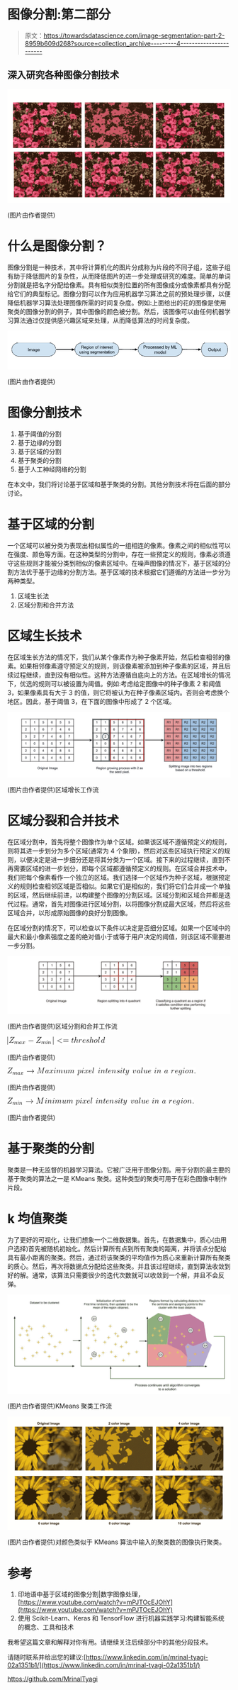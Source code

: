 # 图像分割:第二部分

> 原文：<https://towardsdatascience.com/image-segmentation-part-2-8959b609d268?source=collection_archive---------4----------------------->

## 深入研究各种图像分割技术

![](img/a7688ffb8bef9c8621dce4743535c340.png)

(图片由作者提供)

# **什么是图像分割？**

图像分割是一种技术，其中将计算机化的图片分成称为片段的不同子组，这些子组有助于降低图片的复杂性，从而降低图片的进一步处理或研究的难度。简单的单词分割就是把名字分配给像素。具有相似类别位置的所有图像成分或像素都具有分配给它们的典型标记。图像分割可以作为应用机器学习算法之前的预处理步骤，以便降低机器学习算法处理图像所需的时间复杂度。例如:上面给出的花的图像是使用聚类的图像分割的例子，其中图像的颜色被分割。然后，该图像可以由任何机器学习算法通过仅提供感兴趣区域来处理，从而降低算法的时间复杂度。

![](img/41d76bcc68cf386cfa7b2ee48cc20726.png)

(图片由作者提供)

# 图像分割技术

1.  基于阈值的分割
2.  基于边缘的分割
3.  基于区域的分割
4.  基于聚类的分割
5.  基于人工神经网络的分割

在本文中，我们将讨论基于区域和基于聚类的分割。其他分割技术将在后面的部分讨论。

# 基于区域的分割

一个区域可以被分类为表现出相似属性的一组相连的像素。像素之间的相似性可以在强度、颜色等方面。在这种类型的分割中，存在一些预定义的规则，像素必须遵守这些规则才能被分类到相似的像素区域中。在噪声图像的情况下，基于区域的分割方法优于基于边缘的分割方法。基于区域的技术根据它们遵循的方法进一步分为两种类型。

1.  区域生长法
2.  区域分割和合并方法

# 区域生长技术

在区域生长方法的情况下，我们从某个像素作为种子像素开始，然后检查相邻的像素。如果相邻像素遵守预定义的规则，则该像素被添加到种子像素的区域，并且后续过程继续，直到没有相似性。这种方法遵循自底向上的方法。在区域增长的情况下，优选的规则可以被设置为阈值。例如:考虑给定图像中的种子像素 2 和阈值 3，如果像素具有大于 3 的值，则它将被认为在种子像素区域内。否则会考虑换个地区。因此，基于阈值 3，在下面的图像中形成了 2 个区域。

![](img/5f3cc682fed797e3c9909b62ec562af4.png)

(图片由作者提供)区域增长工作流

# 区域分裂和合并技术

在区域分割中，首先将整个图像作为单个区域。如果该区域不遵循预定义的规则，则将其进一步划分为多个区域(通常为 4 个象限)，然后对这些区域执行预定义的规则，以便决定是进一步细分还是将其分类为一个区域。接下来的过程继续，直到不再需要区域的进一步划分，即每个区域都遵循预定义的规则。在区域合并技术中，我们把每个像素看作一个独立的区域。我们选择一个区域作为种子区域，根据预定义的规则检查相邻区域是否相似。如果它们是相似的，我们将它们合并成一个单独的区域，然后继续前进，以构建整个图像的分割区域。区域分割和区域合并都是迭代过程。通常，首先对图像进行区域分割，以将图像分割成最大区域，然后将这些区域合并，以形成原始图像的良好分割图像。

在区域分割的情况下，可以检查以下条件以决定是否细分区域。如果一个区域中的最大和最小像素强度之差的绝对值小于或等于用户决定的阈值，则该区域不需要进一步分割。

![](img/0478b9b8f94d23ba00c2a9d92fc821da.png)

(图片由作者提供)区域分割和合并工作流

![](img/1b438d161db882851bb6f634ad962108.png)

(图片由作者提供)

![](img/e57e7e6db2498b74b89bd39c09dadb6c.png)

(图片由作者提供)

![](img/049f1c3cacc7594fc2a9fe21fae420b7.png)

(图片由作者提供)

# 基于聚类的分割

聚类是一种无监督的机器学习算法。它被广泛用于图像分割。用于分割的最主要的基于聚类的算法之一是 KMeans 聚类。这种类型的聚类可用于在彩色图像中制作片段。

# k 均值聚类

为了更好的可视化，让我们想象一个二维数据集。首先，在数据集中，质心(由用户选择)首先被随机初始化。然后计算所有点到所有聚类的距离，并将该点分配给具有最小距离的聚类。然后，通过将该聚类的平均值作为质心来重新计算所有聚类的质心。然后，再次将数据点分配给这些聚类。并且该过程继续，直到算法收敛到好的解。通常，该算法只需要很少的迭代次数就可以收敛到一个解，并且不会反弹。

![](img/08f9df1dd730a7267473fdeee38f91b1.png)

(图片由作者提供)KMeans 聚类工作流

![](img/52586c315bad54f1abb2230664e0af5d.png)

(图片由作者提供)对颜色类似于 KMeans 算法中输入的聚类数的图像执行聚类。

# 参考

1.  印地语中基于区域的图像分割|数字图像处理，[https://www.youtube.com/watch?v=mPJTOcEJOhY](https://www.youtube.com/watch?v=mPJTOcEJOhY)
2.  使用 Scikit-Learn、Keras 和 TensorFlow 进行机器实践学习:构建智能系统的概念、工具和技术

我希望这篇文章和解释对你有用。请继续关注后续部分中的其他分段技术。

请随时联系并给出您的建议:[https://www.linkedin.com/in/mrinal-tyagi-02a1351b1/](https://www.linkedin.com/in/mrinal-tyagi-02a1351b1/)

https://github.com/MrinalTyagi